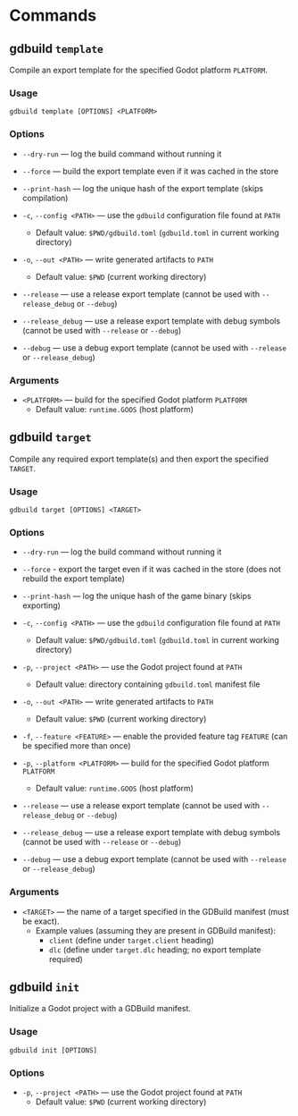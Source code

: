 # Commands

## **gdbuild `template`**

Compile an export template for the specified Godot platform `PLATFORM`.

### Usage

`gdbuild template [OPTIONS] <PLATFORM>`

### Options

- `--dry-run` — log the build command without running it
- `--force` — build the export template even if it was cached in the store
- `--print-hash` — log the unique hash of the export template (skips compilation)

- `-c`, `--config <PATH>` — use the `gdbuild` configuration file found at `PATH`
  - Default value: `$PWD/gdbuild.toml` (`gdbuild.toml` in current working directory)
- `-o`, `--out <PATH>` — write generated artifacts to `PATH`
  - Default value: `$PWD` (current working directory)

- `--release` — use a release export template (cannot be used with `--release_debug` or `--debug`)
- `--release_debug` — use a release export template with debug symbols (cannot be used with `--release` or `--debug`)
- `--debug` — use a debug export template (cannot be used with `--release` or `--release_debug`)

### Arguments

- `<PLATFORM>` — build for the specified Godot platform `PLATFORM`
  - Default value: `runtime.GOOS` (host platform)

## **gdbuild `target`**

Compile any required export template(s) and then export the specified `TARGET`.

### Usage

`gdbuild target [OPTIONS] <TARGET>`

### Options

- `--dry-run` — log the build command without running it
- `--force` - export the target even if it was cached in the store (does not rebuild the export template)
- `--print-hash` — log the unique hash of the game binary (skips exporting)

- `-c`, `--config <PATH>` — use the `gdbuild` configuration file found at `PATH`
  - Default value: `$PWD/gdbuild.toml` (`gdbuild.toml` in current working directory)
- `-p`, `--project <PATH>` — use the Godot project found at `PATH`
  - Default value: directory containing `gdbuild.toml` manifest file
- `-o`, `--out <PATH>` — write generated artifacts to `PATH`
  - Default value: `$PWD` (current working directory)

- `-f`, `--feature <FEATURE>` — enable the provided feature tag `FEATURE` (can be specified more than once)
- `-p`, `--platform <PLATFORM>` — build for the specified Godot platform `PLATFORM`
  - Default value: `runtime.GOOS` (host platform)
- `--release` — use a release export template (cannot be used with `--release_debug` or `--debug`)
- `--release_debug` — use a release export template with debug symbols (cannot be used with `--release` or `--debug`)
- `--debug` — use a debug export template (cannot be used with `--release` or `--release_debug`)

### Arguments

- `<TARGET>` — the name of a target specified in the GDBuild manifest (must be exact).
  - Example values (assuming they are present in GDBuild manifest):
    - `client` (define under `target.client` heading)
    - `dlc` (define under `target.dlc` heading; no export template required)

## **gdbuild `init`**

Initialize a Godot project with a GDBuild manifest.

### Usage

`gdbuild init [OPTIONS]`

### Options

- `-p`, `--project <PATH>` — use the Godot project found at `PATH`
  - Default value: `$PWD` (current working directory)
